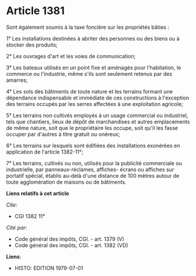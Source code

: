 # Article 1381

Sont également soumis à la taxe foncière sur les propriétés bâties :

1° Les installations destinées à abriter des personnes ou des biens ou à stocker des produits;

2° Les ouvrages d'art et les voies de communication;

3° Les bateaux utilisés en un point fixe et aménagés pour l'habitation, le commerce ou l'industrie, même s'ils sont seulement
retenus par des amarres;

4° Les sols des bâtiments de toute nature et les terrains formant une dépendance indispensable et immédiate de ces
constructions à l'exception des terrains occupés par les serres affectées à une exploitation agricole;

5° Les terrains non cultivés employés à un usage commercial ou industriel, tels que chantiers, lieux de dépôt de marchandises
et autres emplacements de même nature, soit que le propriétaire les occupe, soit qu'il les fasse occuper par d'autres à titre
gratuit ou onéreux;

6° Les terrains sur lesquels sont édifiées des installations exonérées en application de l'article 1382-11°;

7° Les terrains, cultivés ou non, utilisés pour la publicité commerciale ou industrielle, par panneaux-réclames, affiches-
écrans ou affiches sur portatif spécial, établis au-delà d'une distance de 100 mètres autour de toute agglomération de
maisons ou de bâtiments.

**Liens relatifs à cet article**

_Cite_:

  - CGI 1382 11°

_Cité par_:

  - Code général des impôts, CGI. - art. 1379 (V)
  - Code général des impôts, CGI. - art. 1382 (VD)

**Liens**:

  - HISTO: EDITION 1979-07-01
